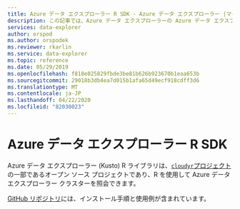 ```yaml
---
title: Azure データ エクスプローラー R SDK - Azure データ エクスプローラー |マイクロソフトドキュメント
description: この記事では、Azure データ エクスプローラーの Azure データ エクスプローラー R SDK について説明します。
services: data-explorer
author: orspod
ms.author: orspodek
ms.reviewer: rkarlin
ms.service: data-explorer
ms.topic: reference
ms.date: 05/29/2019
ms.openlocfilehash: f818e025829fbde3be81b626b923670b1eaa653b
ms.sourcegitcommit: 29018b3db4ea7d015b1afa65d49ecf918cdff3d6
ms.translationtype: MT
ms.contentlocale: ja-JP
ms.lasthandoff: 04/22/2020
ms.locfileid: "82030023"
---
```

# <a name="azure-data-explorer-r-sdk"></a>Azure データ エクスプローラー R SDK

Azure データ エクスプローラー (Kusto) R ライブラリは、[`cloudyr`プロジェクト](https://github.com/cloudyr)の一部であるオープン ソース プロジェクトであり、R を使用して Azure データ エクスプローラー クラスターを照会できます。

[GitHub リポジトリ](https://github.com/cloudyr/AzureKusto)には、インストール手順と使用例が含まれています。
